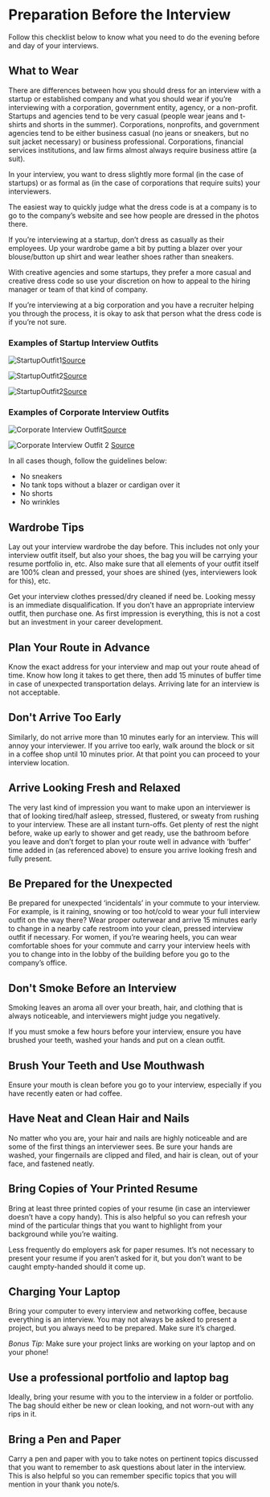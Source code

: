 # Preparation Before the Interview

Follow this checklist below to know what you need to do the evening before and day of your interviews. 

## What to Wear

There are differences between how you should dress for an interview with a startup or established company and what you should wear if you’re interviewing with a corporation, government entity, agency, or a non-profit. Startups and agencies tend to be very casual (people wear jeans and t-shirts and shorts in the summer). Corporations, nonprofits, and government agencies tend to be either business casual (no jeans or sneakers, but no suit jacket necessary) or business professional. Corporations, financial services institutions, and law firms almost always require business attire (a suit).

In your interview, you want to dress slightly more formal (in the case of startups) or as formal as (in the case of corporations that require suits) your interviewers.

The easiest way to quickly judge what the dress code is at a company is to go to the company’s website and see how people are dressed in the photos there.

If you’re interviewing at a startup, don’t dress as casually as their employees. Up your wardrobe game a bit by putting a blazer over your blouse/button up shirt and wear leather shoes rather than sneakers.

With creative agencies and some startups, they prefer a more casual and creative dress code so use your discretion on how to appeal to the hiring manager or team of that kind of company.

If you’re interviewing at a big corporation and you have a recruiter helping you through the process, it is okay to ask that person what the dress code is if you’re not sure.


### Examples of Startup Interview Outfits

![StartupOutfit1](https://s3.amazonaws.com/learn-verified/StartUp+Interview+Outfit.jpg)[Source](http://workplacewears.tumblr.com/)

![StartupOutfit2](https://s3.amazonaws.com/learn-verified/StartupInterviewOutfit2.jpg)[Source](https://www.pinterest.com/thepacheragroup/men-s-silicon-valley-startup-interviewing/)

![StartupOutfit2](https://s3.amazonaws.com/learn-verified/StartupInterviewOutfit3.png)[Source](https://s3.amazonaws.com/learn-verified/StartupInterviewOutfit3.png)

### Examples of Corporate Interview Outfits

![Corporate Interview Outfit](https://s3.amazonaws.com/learn-verified/CorporateInterviewOutfit.jpg)[Source](http://mypowerpose.com/what-to-wear-to-an-interview-corporate-formal-and-business-casual/) 

![Corporate Interview Outfit 2](https://s3.amazonaws.com/learn-verified/CorporateInterviewOutift2.jpg) [Source](https://www.pinterest.com/explore/groomsmen-sweaters/)

In all cases though, follow the guidelines below: 

- No sneakers
- No tank tops without a blazer or cardigan over it
- No shorts
- No wrinkles

## Wardrobe Tips

Lay out your interview wardrobe the day before. This includes not only your interview outfit itself, but also your shoes, the bag you will be carrying your resume portfolio in, etc. Also make sure that all elements of your outfit itself are 100% clean and pressed, your shoes are shined (yes, interviewers look for this), etc.

Get your interview clothes pressed/dry cleaned if need be. Looking messy is an immediate disqualification. If you don’t have an appropriate interview outfit, then purchase one. As first impression is everything, this is not a cost but an investment in your career development.


## Plan Your Route in Advance

Know the exact address for your interview and map out your route ahead of time. Know how long it takes to get there, then add 15 minutes of buffer time in case of unexpected transportation delays. Arriving late for an interview is not acceptable.

## Don't Arrive Too Early

Similarly, do not arrive more than 10 minutes early for an interview. This will annoy your interviewer.  If you arrive too early, walk around the block or sit in a coffee shop until 10 minutes prior. At that point you can proceed to your interview location.

## Arrive Looking Fresh and Relaxed

The very last kind of impression you want to make upon an interviewer is that of looking tired/half asleep, stressed, flustered, or sweaty from rushing to your interview. These are all instant turn-offs. Get plenty of rest the night before, wake up early to shower and get ready, use the bathroom before you leave and don’t forget to plan your route well in advance with ‘buffer’ time added in (as referenced above) to ensure you arrive looking fresh and fully present.

## Be Prepared for the Unexpected

Be prepared for unexpected ‘incidentals’ in your commute to your interview. For example, is it raining, snowing or too hot/cold to wear your full interview outfit on the way there? Wear proper outerwear and arrive 15 minutes early to change in a nearby cafe restroom into your clean, pressed interview outfit if necessary. For women, if you’re wearing heels, you can wear comfortable shoes for your commute and carry your interview heels with you to change into in the lobby of the building before you go to the company’s office.

## Don't Smoke Before an Interview

Smoking leaves an aroma all over your breath, hair, and clothing that is always noticeable, and interviewers might judge you negatively.

If you must smoke a few hours before your interview, ensure you have brushed your teeth, washed your hands and put on a clean outfit.

## Brush Your Teeth and Use Mouthwash

Ensure your mouth is clean before you go to your interview, especially if you have recently eaten or had coffee.

## Have Neat and Clean Hair and Nails

No matter who you are, your hair and nails are highly noticeable and are some of the first things an interviewer sees. Be sure your hands are washed, your fingernails are clipped and filed, and hair is clean, out of your face, and fastened neatly.

## Bring Copies of Your Printed Resume

Bring at least three printed copies of your resume (in case an interviewer doesn’t have a copy handy). This is also helpful so you can refresh your mind of the particular things that you want to highlight from your background while you’re waiting.

Less frequently do employers ask for paper resumes. It’s not necessary to present your resume if you aren’t asked for it, but you don’t want to be caught empty-handed should it come up.

## Charging Your Laptop

Bring your computer to  every interview and networking coffee, because everything is an interview. You may not always be asked to present a project, but you always need to be prepared. Make sure it’s charged. 

*Bonus Tip:* Make sure your project links are working on your laptop and on your phone!

## Use a professional portfolio and laptop bag

Ideally, bring your resume with you to the interview in a folder or portfolio. The bag should either be new or clean looking, and not worn-out with any rips in it.  

## Bring a Pen and Paper

Carry a pen and paper with you to take notes on pertinent topics discussed that you want to remember to ask questions about later in the interview. This is also helpful so you can remember specific topics that you will mention in your thank you note/s. 
